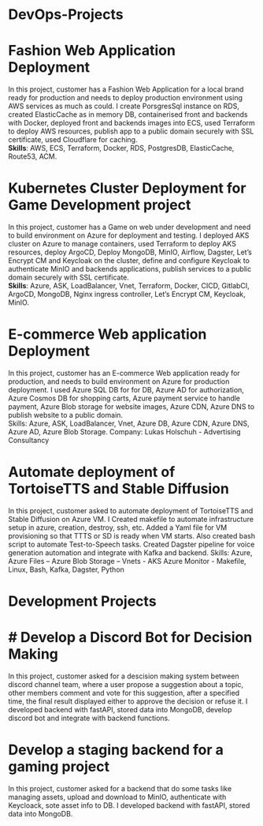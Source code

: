 # DevOps-Projects

# **Fashion Web Application Deployment**
In this project, customer has a Fashion Web Application for a local brand ready for production and needs to deploy production environment using AWS services as much as could. I create PorsgresSql instance on RDS, created ElasticCache as in memory DB, containerised front and backends with Docker, deployed front and backends images into ECS, used Terraform to deploy AWS resources, publish app to a public domain securely with SSL certificate, used Cloudflare for caching.   
**Skills**: AWS, ECS, Terraform, Docker, RDS, PostgresDB, ElasticCache, Route53, ACM. 

# Kubernetes Cluster Deployment for Game Development project 
In this project, customer has a Game on web under development and need to build environment on Azure for deployment and testing. I deployed AKS cluster on Azure to manage containers, used Terraform to deploy AKS resources, deploy ArgoCD, Deploy MongoDB, MinIO, Airflow, Dagster, Let’s Encrypt CM and Keycloak on the cluster, define and configure Keycloak to authenticate MinIO and backends applications, publish services to a public domain securely with SSL certificate.  
**Skills**: Azure, ASK, LoadBalancer, Vnet,  Terraform, Docker, CICD, GitlabCI, ArgoCD, MongoDB, Nginx ingress controller, Let’s Encrypt CM, Keycloak, MinIO. 

# E-commerce Web application Deployment 
In this project, customer has an E-commerce Web application ready for production, and needs to build environment on Azure for production deployment. I used Azure SQL DB for for DB, Azure AD for authorization, Azure Cosmos DB for shopping carts, Azure payment service to handle payment, Azure Blob storage for website images, Azure CDN, Azure DNS to publish website to a public domain.  
Skills: Azure, ASK, LoadBalancer, Vnet, Azure DB, Azure CDN, Azure DNS, Azure AD, Azure Blob Storage. 
Company:  Lukas Holschuh - Advertising Consultancy 

# Automate deployment of TortoiseTTS and Stable Diffusion 
In this project, customer asked to automate deployment of TortoiseTTS and Stable Diffusion on Azure VM. I Created makefile to automate infrastructure setup in azure, creation, destroy, ssh, etc. Added a Yaml file for VM provisioning so that TTTS or SD is ready when VM starts. Also created bash script to automate Test-to-Speech tasks. Created Dagster pipeline for voice generation automation and integrate with Kafka and backend. 
Skills: Azure, Azure Files – Azure Blob Storage – Vnets -  AKS Azure Monitor - Makefile, Linux, Bash, Kafka, Dagster, Python 

# Development Projects 
# # Develop a Discord Bot for Decision Making 
In this project, customer asked for a descision making system between discord channel team, where a user propose a suggestion about a topic, other members comment and vote for this suggestion, after a specified time, the final result displayed either to approve the decision or refuse it. I developed backend with fastAPI, stored data into MongoDB, develop discord bot and integrate with backend functions. 

# Develop a staging backend for a gaming project 
In this project, customer asked for a backend that do some tasks like managing assets, upload and download to MinIO, authenticate with Keycloack, sote asset info to DB. I developed backend with fastAPI, stored data into MongoDB. 



